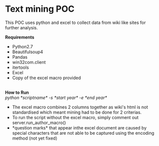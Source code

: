 # Text mining POC

This POC uses python and excel to collect data from wiki like sites for further analysis.

<b>Requirements</b>
<ul>
<li type = "square">Python2.7</li>
<li type = "square">Beautifulsoup4</li>
<li type = "square">Pandas</li>
<li type = "square">win32com.client</li>
<li type = "square">itertools</li>
<li type = "square">Excel</li>
<li type = "square">Copy of the excel macro provided</li>
 </ul>
<br>
<b>How to Run</b><br>
<i>python *scriptname* -s *start year* -e *end year*</i>
<br>
<ul>
<li type = "square">The excel macro combines 2 columns together as wiki's html is not standardised which meant mining had to be done for 2 criterias.</li>
<li type = "square">To run the script without the excel macro, simply comment out server.run_author_macro()</li>
<li type = "square">*question marks* that appear inthe excel document are caused by special characters that are not able to be captured using the encoding method (not yet fixed)</li>
</ul>
